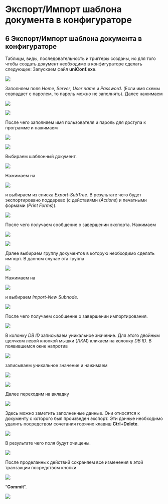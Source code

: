 # Экспорт/Импорт шаблона документа в конфигураторе

##  **6 Экспорт/Импорт шаблона документа в конфигураторе**

 Таблицы, виды, последовательность и триггеры созданы, но для того чтобы создать документ необходимо в конфигураторе сделать следующее: Запускаем файл **uniConf.exe**.

![](../../.gitbook/assets/screenshot087.png)

 Заполняем поля _Home_, _Server_, _User name_ и _Password_. \(Если имя схемы совпадает с паролем, то пароль можно не заполнять\). Далее нажимаем

![](../../.gitbook/assets/okk.png)

![](../../.gitbook/assets/screenshot088.png)

 После чего заполняем имя пользователя и пароль для доступа к программе и нажимаем

![](../../.gitbook/assets/okk%20%281%29.png)

![](../../.gitbook/assets/screenshot089.png)

 Выбираем шаблонный документ.

![](../../.gitbook/assets/screenshot090.png)

 Нажимаем на

![](../../.gitbook/assets/new-node.png)

 и выбираем из списка _Export-SubTree_. В результате чего будет экспортировано поддерево \(с действиями \(_Actions_\) и печатными формами \(_Print Forms_\)\).

![](../../.gitbook/assets/screenshot091.png)

 После чего получаем сообщение о завершении экспорта. Нажимаем

![](../../.gitbook/assets/okk2%20%282%29.png)

![](../../.gitbook/assets/screenshot092.png)

 Далее выбираем группу документов в которую необходимо сделать импорт. В данном случае эта группа

![](../../.gitbook/assets/test.png)

 Нажимаем на

![](../../.gitbook/assets/new-node%20%281%29.png)

 и выбираем _Import-New Subnode_.

![](../../.gitbook/assets/screenshot093.png)

 После чего получаем сообщение о завершении импортирования.

![](../../.gitbook/assets/screenshot094.png)

 В колонку _DB ID_ записываем уникальное значение. Для этого двойным щелчком левой кнопкой мышки \(_ЛКМ_\) кликаем на колонку _DB ID_. В появившемся окне напротив 

![](../../.gitbook/assets/value.png)

 записываем уникальное значение и нажимаем

![](../../.gitbook/assets/okk2%20%281%29.png)

![](../../.gitbook/assets/screenshot095.png)

 Далее переходим на вкладку

![](../../.gitbook/assets/customization.png)

 Здесь можно заметить заполненные данные. Они относятся к документу с которого был произведен экспорт. Эти данные необходимо удалить посредством сочетания горячих клавиш **Ctrl+Delete**.

![](../../.gitbook/assets/screenshot096.png)

 В результате чего поля будут очищены.

![](../../.gitbook/assets/screenshot097.png)

 После проделанных действий сохраняем все изменения в этой транзакции посредством кнопки

![](../../.gitbook/assets/commit-k.png)

 “**Commit**”.

![](../../.gitbook/assets/screenshot098.png)



